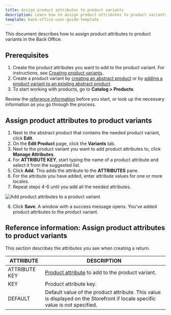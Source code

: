 ```yaml
---
title: Assign product attributes to product variants
description: Learn how to assign product attributes to product variants in the Back Office
template: back-office-user-guide-template
---
```


This document describes how to assign product attributes to product variants in the Back Office.

## Prerequisites

1. Create the product attributes you want to add to the product variant. For instructions, see [Creating product variants](/docs/scos/user/back-office-user-guides/catalog/attributes/creating-product-attributes.html).
2. Create a product variant by [creating an abstract product](/docs/scos/user/back-office-user-guides/catalog/products/manage-abstract-products/creating-abstract-products-and-product-bundles.html) or by [adding a product variant to an existing abstract product](/docs/scos/user/back-office-user-guides/catalog/products/manage-concrete-products/creating-product-variants.html).  
3. To start working with products, go to **Catalog&nbsp;<span aria-label="and then">></span> Products**.

Review the [reference information](#reference-information-assign-product-attributes-to-product-variants) before you start, or look up the necessary information as you go through the process.


## Assign product attributes to product variants

1. Next to the abstract product that contains the needed product variant, click **Edit**.
2. On the **Edit Product** page, click the **Variants** tab.
3. Next to the product variant you want to add product attributes to, click **Manage Attributes**.
4. For **ATTRIBUTE KEY**, start typing the name of a product attribute and select it from the suggested list.
5. Click **Add**.
    This adds the attribute to the **ATTRIBUTES** pane.
6. For the attribute you have added, enter attribute values for one or more locales.
7. Repeat steps 4-6 until you add all the needed attributes.

![Add product attributes to a product variant](https://spryker.s3.eu-central-1.amazonaws.com/docs/scos/user/back-office-user-guides/catalog/products/manage-product-variants/assign-product-attributes-to-product-variants.md/add-product-attributes-to-product-variants.png)

8. Click **Save**.
    A window with a success message opens. You've added product attributes to the product variant.


## Reference information: Assign product attributes to product variants

This section describes the attributes you see when creating a return.

| ATTRIBUTE | DESCRIPTION |
|-|-|
| ATTRIBUTE KEY | [Product attribute](/docs/scos/user/features/product-feature-overview/product-attributes-overview.html) to add to the product variant. |
| KEY | Product attribute key. |
| DEFAULT | Default value of the product attribute. This value is displayed on the Storefront if locale specific value is not specified. |     
